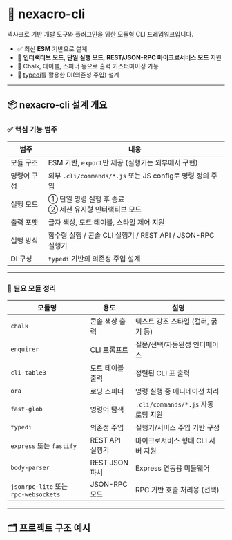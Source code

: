 # 🚀 nexacro-cli

넥사크로 기반 개발 도구와 플러그인을 위한 모듈형 CLI 프레임워크입니다.

- ✅ 최신 **ESM** 기반으로 설계
- 🔧 **인터랙티브 모드**, **단일 실행 모드**, **REST/JSON-RPC 마이크로서비스 모드** 지원
- 🎨 Chalk, 테이블, 스피너 등으로 출력 커스터마이징 가능
- 🧩 [typedi](https://www.npmjs.com/package/typedi)를 활용한 DI(의존성 주입) 설계

---

## 📦 nexacro-cli 설계 개요

### ✅ 핵심 기능 범주

| 범주 | 내용 |
|------|------|
| 모듈 구조 | ESM 기반, `export`만 제공 (실행기는 외부에서 구현) |
| 명령어 구성 | 외부 `.cli/commands/*.js` 또는 JS config로 명령 정의 주입 |
| 실행 모드 | ① 단일 명령 실행 후 종료<br>② 세션 유지형 인터랙티브 모드 |
| 출력 포맷 | 글자 색상, 도트 테이블, 스타일 제어 지원 |
| 실행 방식 | 함수형 실행 / 콘솔 CLI 실행기 / REST API / JSON-RPC 실행기 |
| DI 구성 | `typedi` 기반의 의존성 주입 설계 |

---

### 🧩 필요 모듈 정리

| 모듈명 | 용도 | 설명 |
|--------|------|------|
| `chalk` | 콘솔 색상 출력 | 텍스트 강조 스타일 (컬러, 굵기 등) |
| `enquirer` | CLI 프롬프트 | 질문/선택/자동완성 인터페이스 |
| `cli-table3` | 도트 테이블 출력 | 정렬된 CLI 표 출력 |
| `ora` | 로딩 스피너 | 명령 실행 중 애니메이션 처리 |
| `fast-glob` | 명령어 탐색 | `.cli/commands/*.js` 자동 로딩 지원 |
| `typedi` | 의존성 주입 | 실행기/서비스 주입 기반 구성 |
| `express` 또는 `fastify` | REST API 실행기 | 마이크로서비스 형태 CLI 서버 지원 |
| `body-parser` | REST JSON 파서 | Express 연동용 미들웨어 |
| `jsonrpc-lite` 또는 `rpc-websockets` | JSON-RPC 모드 | RPC 기반 호출 처리용 (선택) |

---

## 🗂️ 프로젝트 구조 예시